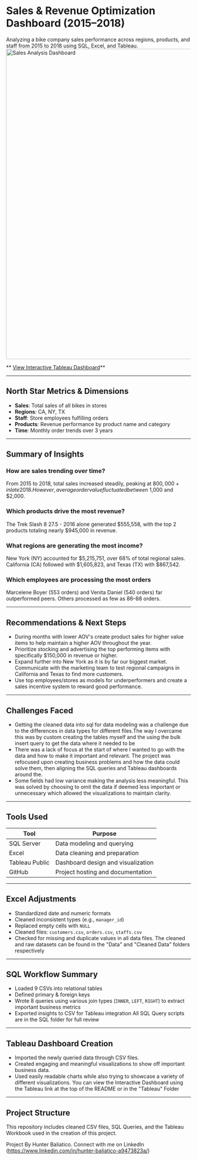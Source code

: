# Sales & Revenue Optimization Dashboard (2015–2018)

Analyzing a bike company sales performance across regions, products, and staff from 2015 to 2018 using SQL, Excel, and Tableau.
<img width="1692" height="847" alt="Sales Analysis Dashboard" src="https://github.com/user-attachments/assets/cd9b70af-4cd8-4945-8ddf-8ed620d2cdb9" />

** [View Interactive Tableau Dashboard](https://public.tableau.com/app/profile/hunter.baliatico/viz/SalesRevenueOptimizationDashboard/SalesRevenueOptimizationDashboard?publish=yes)**

---

## **North Star Metrics & Dimensions**

- **Sales**: Total sales of all bikes in stores
- **Regions**: CA, NY, TX  
- **Staff**: Store employees fulfilling orders  
- **Products**: Revenue performance by product name and category  
- **Time**: Monthly order trends over 3 years  

---

## **Summary of Insights**

### **How are sales trending over time?**  
From 2015 to 2018, total sales increased steadily, peaking at $800,000+ in late 2018. However, average order value fluctuated between ~$1,000 and $2,000.

### **Which products drive the most revenue?**  
The Trek Slash 8 27.5 - 2016 alone generated $555,558, with the top 2 products totaling nearly $945,000 in revenue.  

### **What regions are generating the most income?**  
New York (NY) accounted for $5,215,751, over 68% of total regional sales. California (CA) followed with $1,605,823, and Texas (TX) with $867,542.  

### **Which employees are processing the most orders**  
Marcelene Boyer (553 orders) and Venita Daniel (540 orders) far outperformed peers. Others processed as few as 86–88 orders.

---

## **Recommendations & Next Steps**

- During months with lower AOV's create product sales for higher value items to help maintain a higher AOV throughout the year.
- Prioritize stocking and advertising the top performing items with specifically $150,000 in revenue or higher.
- Expand further into New York as it is by far our biggest market. Communicate with the marketing team to test regional campaigns in California and Texas to find more customers.
- Use top employees/stores as models for underperformers and create a sales incentive system to reward good performance.

---

## **Challenges Faced**

- Getting the cleaned data into sql for data modeling was a challenge due to the differences in data types for different files.The way I overcame this was by custom creating the tables myself and the using the bulk insert query to get the data where it needed to be
- There was a lack of focus at the start of where I wanted to go with the data and how to make it important and relevant. The project was refocused upon creating business problems and how the data could solve them, then aligning the SQL queries and Tableau dashboards around the.
- Some fields had low variance making the analysis less meaningful. This was solved by choosing to omit the data if deemed less important or unnecessary which allowed the visualizations to maintain clarity.
  
---

## **Tools Used**

| Tool           | Purpose                            |
|----------------|------------------------------------|
| SQL Server     | Data modeling and querying         |
| Excel          | Data cleaning and preparation      |
| Tableau Public | Dashboard design and visualization |
| GitHub         | Project hosting and documentation  |

---

## **Excel Adjustments**

- Standardized date and numeric formats  
- Cleaned inconsistent types (e.g., `manager_id`)  
- Replaced empty cells with `NULL`  
- Cleaned files: `customers.csv`, `orders.csv`, `staffs.csv`
- Checked for missing and duplicate values in all data files.
The cleaned and raw datasets can be found in the "Data" and "Cleaned Data" folders respectively 
---

## **SQL Workflow Summary**

- Loaded 9 CSVs into relational tables
- Defined primary & foreign keys
- Wrote 8 queries using various join types (`INNER`, `LEFT`, `RIGHT`) to extract important business metrics
- Exported insights to CSV for Tableau integration
All SQL Query scripts are in the SQL folder for full review
---

## **Tableau Dashboard Creation**

- Imported the newly queried data through CSV files.
- Created engaging and meaningful visualizations to show off important business data.
- Used easily readable charts while also trying to showcase a variety of different visualizations.
You can view the Interactive Dashboard using the Tableau link at the top of the README or in the "Tableau" Folder
---

## Project Structure
This repository includes cleaned CSV files, SQL Queries, and the Tableau Workbook used in the creation of this project.


Project By Hunter Baliatico. Connect with me on LinkedIn (https://www.linkedin.com/in/hunter-baliatico-a9473823a/)
